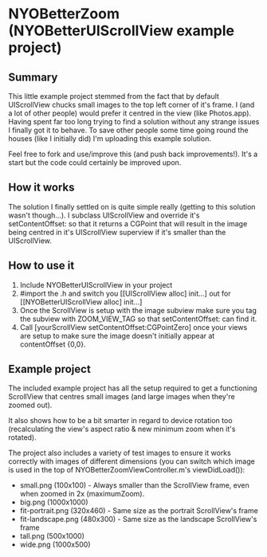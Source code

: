NYOBetterZoom (NYOBetterUIScrollView example project)
=====================================================

Summary
-------

This little example project stemmed from the fact that by default UIScrollView chucks small images to the top left corner of it's frame. I (and a lot of other people) would prefer it centred in the view (like Photos.app). Having spent far too long trying to find a solution without any strange issues I finally got it to behave. To save other people some time going round the houses (like I initially did) I'm uploading this example solution.

Feel free to fork and use/improve this (and push back improvements!). It's a start but the code could certainly be improved upon.

How it works
------------

The solution I finally settled on is quite simple really (getting to this solution wasn't though...). I subclass UIScrollView and override it's setContentOffset: so that it returns a CGPoint that will result in the image being centred in it's UIScrollView superview if it's smaller than the UIScrollView.

How to use it
-------------

 1. Include NYOBetterUIScrollView in your project
 2. \#import the .h and switch you [[UIScrollView alloc] init...] out for [[NYOBetterUIScrollView alloc] init...]
 3. Once the ScrollView is setup with the image subview make sure you tag the subview with ZOOM_VIEW_TAG so that setContentOffset: can find it.
 4. Call [yourScrollView setContentOffset:CGPointZero] once your views are setup to make sure the image doesn't initially appear at contentOffset {0,0}.

Example project
---------------

The included example project has all the setup required to get a functioning ScrollView that centres small images (and large images when they're zoomed out).

It also shows how to be a bit smarter in regard to device rotation too (recalculating the view's aspect ratio & new minimum zoom when it's rotated).

The project also includes a variety of test images to ensure it works correctly with images of different dimensions (you can switch which image is used in the top of NYOBetterZoomViewController.m's viewDidLoad()):

 * small.png (100x100) - Always smaller than the ScrollView frame, even when zoomed in 2x (maximumZoom).
 * big.png (1000x1000)
 * fit-portrait.png (320x460) - Same size as the portrait ScrollView's frame
 * fit-landscape.png (480x300) - Same size as the landscape ScrollView's frame
 * tall.png (500x1000)
 * wide.png (1000x500)